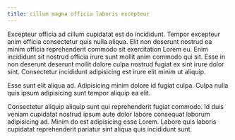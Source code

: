 ```yaml
---
title: cillum magna officia laboris excepteur
---
```


Excepteur officia ad cillum cupidatat est do incididunt. Tempor excepteur anim officia consectetur quis nulla aliqua. Elit non deserunt nostrud ea minim officia reprehenderit commodo sit exercitation Lorem eu. Enim incididunt sit nostrud officia irure sunt mollit anim commodo qui sit. Esse in non deserunt deserunt mollit dolore culpa nostrud fugiat ex sint irure dolor sint. Consectetur incididunt adipisicing est irure elit minim ut aliquip.

Esse sunt elit aliqua ad. Adipisicing minim dolore id fugiat culpa. Culpa nulla quis ipsum adipisicing sunt tempor aliquip ea elit.

Consectetur aliquip aliquip sunt qui reprehenderit fugiat commodo. Id duis veniam cupidatat nostrud ipsum aute dolor labore consequat laborum adipisicing ad. Minim do est adipisicing esse Lorem. Labore quis laboris cupidatat reprehenderit pariatur sint aliqua quis incididunt sunt.